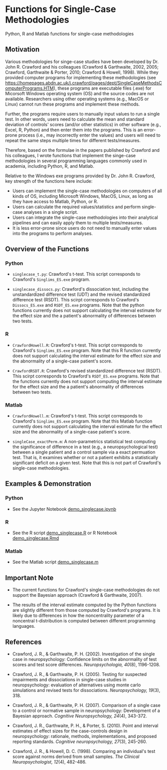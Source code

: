 # Functions for Single-Case Methodologies
Python, R and Matlab functions for single-case methodologies



## Motivation
Various methodologies for singe-case studies have been developed by Dr. John R. Crawford and his colleagues (Crawford & Garthwaite, 2002, 2005; Crawford, Garthwaite & Porter, 2010; Crawford & Howell, 1998). 
While they provided computer programs for implementing these methodologies (see https://homepages.abdn.ac.uk/j.crawford/pages/dept/SingleCaseMethodsComputerPrograms.HTM), these programs are executable files (.exe) for Micorsoft Windows operating system (OS) and the source codes are not available.
Researchers using other operating systems (e.g., MacOS or Linux) cannot run these programs and implement these methods.

Further, the programs require users to manually input values to run a single test. 
In other words, users need to calculate the mean and standard deviation of controls' scores (and/or other statistics) in other software (e.g., Excel, R, Python) and then enter them into the programs.
This is an error-prone process (i.e., may incorrectly enter the values) and users will need to repeat the same steps multiple times for different tests/measures.

Therefore, based on the formulae in the papers published by Crawford and his colleagues, I wrote functions that implement the singe-case methodologies in several programming languages commonly used in academia, including Python, R, and Matlab. 

Relative to the Windows exe programs provided by Dr. John R. Crawford, key strength of the functions here include:
* Users can implement the single-case methodologies on computers of all kinds of OS, including Microsoft Windows, MacOS, Linux, as long as they have access to Matlab, Python, or R.
* Users can calculate the required values/statistics and perform single-case analyses in a single script.
* Users can integrate the single-case methodologies into their analytical pipelines and can easily apply them to multiple tests/measures.
* It is less error-prone since users do not need to manually enter values into the programs to perform analyses.



## Overview of the Functions

### Python

* `singlecase_t.py`: Crawford's t-test. This script corresponds to Crawford's `Singlims_ES.exe` program.

* `singlecase_dissocs.py`: Crawford's dissociation test, including the unstandardized difference test (UDT) and the revised standardized difference test (RSDT). This scirpt corresponds to Crawford's `Dissocs_ES.exe` and `RSDT_ES.exe` programs. Note that the python functions currently does not support calculating the interval estimate for the effect size and the a patient's abnormality of differences between two tests. 

### R 

* `CrawfordHowell.R`: Crawford's t-test. This script corresponds to Crawford's `Singlims_ES.exe` program. Note that this R function currently does not support calculating the interval estimate for the effect size and the abnormality of a single-case patient's score. 

* `CrawfordRSDT.R`: Crawford's revised standardized difference test (RSDT). This scirpt corresponds to Crawford's `RSDT_ES.exe` programs. Note that the functions currently does not support computing the interval estimate for the effect size and the a patient's abnormality of differences between two tests. 


### Matlab

* `CrawfordHowell.m`: Crawford's t-test. This script corresponds to Crawford's `Singlims_ES.exe` program. Note that this Matlab function currently does not support calculating the interval estimate for the effect size and the abnormality of a single-case patient's score.

* `singleCase_exactPerm.m`: A non-parametrics statistical test computing the significance of difference in a test (e.g., a neuropsychological test) between a single patient and a control sample via a exact permuation test. That is, it examines whether or not a patient exhibits a statistically significant deficit on a given test. Note that this is not part of Crawford's single-case methodologies. 



## Examples & Demonstration

### Python

* See the Jupyter Notebook [demo_singlecase.ipynb](Python/demo_singlecase.ipynb)

### R

* See the R script [demo_singlecase.R](R/demo_singlecase.R) or R Notebook [demo_singlecase.Rmd](R/demo_singlecase.Rmd)

### Matlab

* See the Matlab script [demo_singlecase.m](Matlab/demo_singlecase.m)



## Important Note

* The current functions for Crawford's single-case methodologies do not support the Bayesian approach (Crawford & Garthwaite, 2007).

* The results of the interval estimate computed by the Python functions are slightly different from those computed by Crawford's programs. It is likely due to differences in how the noncentrality parameter of a noncentral t-distribution is computed between different programming languages.



## References

* Crawford, J. R., & Garthwaite, P. H. (2002). Investigation of the single case in neuropsychology: Confidence limits on the abnormality of test scores and test score differences. *Neuropsychologia, 40*(8), 1196-1208.

* Crawford, J. R., & Garthwaite, P. H. (2005). Testing for suspected impairments and dissociations in single-case studies in neuropsychology: evaluation of alternatives using monte carlo simulations and revised tests for dissociations. *Neuropsychology, 19*(3), 318.

* Crawford, J. R., & Garthwaite, P. H. (2007). Comparison of a single case to a control or normative sample in neuropsychology: Development of a Bayesian approach. *Cognitive Neuropsychology, 24*(4), 343-372.

* Crawford, J. R., Garthwaite, P. H., & Porter, S. (2010). Point and interval estimates of effect sizes for the case-controls design in neuropsychology: rationale, methods, implementations, and proposed reporting standards. *Cognitive neuropsychology, 27*(3), 245-260.

* Crawford, J. R., & Howell, D. C. (1998). Comparing an individual's test score against norms derived from small samples. *The Clinical Neuropsychologist, 12*(4), 482-486.



